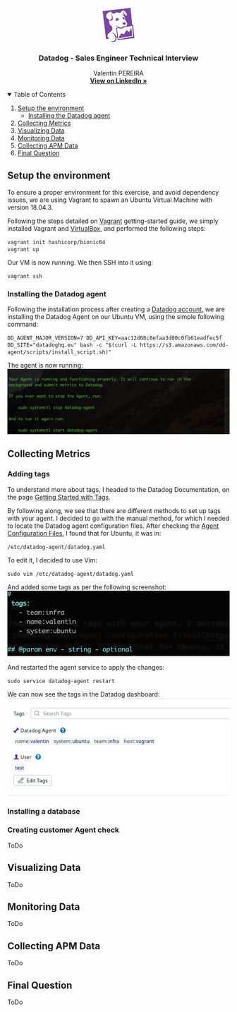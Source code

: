<!-- Header -->
<br />
<p align="center">
  <a href="img/Datadog_logo.png">
    <img src="images/Datadog_logo.png" alt="Logo" width="80" height="80">
  </a>

  <h3 align="center">Datadog - Sales Engineer Technical Interview</h3>

  <p align="center">
    Valentin PEREIRA
    <br />
    <a href="https://www.linkedin.com/in/valentin-pereira/"><strong>View on LinkedIn »</strong></a>
    <br />
  </p>
</p>



<!-- Table of contents -->
<details open="open">
  <summary>Table of Contents</summary>
  <ol>
    <li>
      <a href="#setup-the-environment">Setup the environment</a>
      <ul>
        <li><a href="#installing-the-datadog-agent">Installing the Datadog agent</a></li>
      </ul>
    </li>
    <li>
      <a href="#collecting-metrics">Collecting Metrics</a>
    </li>
    <li><a href="#visualizing-data">Visualizing Data</a></li>
    <li><a href="#monitoring-data">Monitoring Data</a></li>
    <li><a href="#collecting-apm-data">Collecting APM Data</a></li>
    <li><a href="#final-question">Final Question</a></li>
  </ol>
</details>



<!-- Prerequisites -->
## Setup the environment

To ensure a proper environment for this exercise, and avoid dependency issues, we are using Vagrant to spawn an Ubuntu Virtual Machine with version 18.04.3.

Following the steps detailed on [Vagrant](https://learn.hashicorp.com/collections/vagrant/getting-started) getting-started guide, we simply installed Vagrant and [VirtualBox](https://www.virtualbox.org/), and performed the following steps:

```
vagrant init hashicorp/bionic64
vagrant up
```

Our VM is now running. We then SSH into it using:
```
vagrant ssh
```

### Installing the Datadog agent

Following the installation process after creating a [Datadog account](https://docs.datadoghq.com/), we are installing the Datadog Agent on our Ubuntu VM, using the simple following command:

```
DD_AGENT_MAJOR_VERSION=7 DD_API_KEY=aac12d08c8efaa3d00c0fb61eadfec5f DD_SITE="datadoghq.eu" bash -c "$(curl -L https://s3.amazonaws.com/dd-agent/scripts/install_script.sh)"
```

The agent is now running:
![agent running screenshot](img/screenshot_1.png)


<!-- Collecting Metrics -->
## Collecting Metrics

### Adding tags
To understand more about tags, I headed to the Datadog Documentation, on the page [Getting Started with Tags](https://docs.datadoghq.com/getting_started/tagging/).

By following along, we see that there are different methods to set up tags with your agent. I decided to go with the manual method, for which I needed to locate the Datadog agent configuration files. After checking the [Agent Configuration Files](https://docs.datadoghq.com/agent/guide/agent-configuration-files/?tab=agentv6v7#agent-main-configuration-file), I found that for Ubuntu, it was in:
```
/etc/datadog-agent/datadog.yaml
```
To edit it, I decided to use Vim:
```
sudo vim /etc/datadog-agent/datadog.yaml
```
And added some tags as per the following screenshot:
![tags screenshot](img/screenshot_2.png)

And restarted the agent service to apply the changes:
```
sudo service datadog-agent restart
```

We can now see the tags in the Datadog dashboard:
![tags screenshot](img/screenshot_3.png)



### Installing a database

### Creating customer Agent check
ToDo


<!-- Visualizing Data -->
## Visualizing Data

ToDo

<!-- Monitoring Data -->
## Monitoring Data

ToDo


<!-- Collecting APM Data -->
## Collecting APM Data

ToDo

<!-- Final Question -->
## Final Question

ToDo


